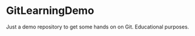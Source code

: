 GitLearningDemo
===============

Just a demo repository to get some hands on on Git. Educational purposes.
